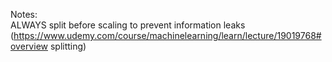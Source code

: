 Notes:  
ALWAYS split before scaling to prevent information leaks (https://www.udemy.com/course/machinelearning/learn/lecture/19019768#overview splitting)
